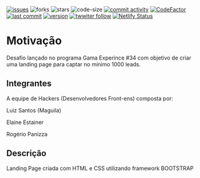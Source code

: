 [![issues](https://img.shields.io/github/issues/https://github.com/Gama-XP-34/landing-page)](https://github.com/https://github.com/Gama-XP-34/landing-page/issues)
![forks](https://img.shields.io/github/forks/https://github.com/Gama-XP-34/landing-page)
![stars](https://img.shields.io/github/stars/https://github.com/Gama-XP-34/landing-page)
![code-size](https://img.shields.io/github/languages/code-size/https://github.com/Gama-XP-34/landing-page)
[![commit activity](https://img.shields.io/github/commit-activity/m/https://github.com/Gama-XP-34/landing-page)](https://github.com/https://github.com/Gama-XP-34/landing-page/commits)
[![CodeFactor](https://www.codefactor.io/repository/github/luizcsbh/landing-page/badge)](https://www.codefactor.io/repository/github/luizcsbh/landing-page)
[![last commit](https://img.shields.io/github/last-commit/https://github.com/Gama-XP-34/landing-page)](https://github.com/https://github.com/Gama-XP-34/landing-page/commits)
[![version](https://img.shields.io/github/package-json/v/https://github.com/Gama-XP-34/landing-page)](https://github.com/https://github.com/Gama-XP-34/landing-page/blob/master/package.json)
[![twwiter follow](https://img.shields.io/twitter/follow/luizcs?style=social)](https://twitter.com/luizcs)
[![Netlify Status](https://api.netlify.com/api/v1/badges/11feb4d3-667d-42c3-a687-05256c4ce097/deploy-status)](https://app.netlify.com/sites/landingpagxp/deploys)


# Motivação
Desafio lançado no programa Gama Experince #34 com objetivo de criar uma
landing page para captar no mínimo 1000 leads.

## Integrantes 
A equipe de Hackers (Desenvolvedores Front-ens) composta por:

Luiz Santos (Maguila)

Elaine Estainer

Rogério Panizza

## Descrição
Landing Page criada com HTML e CSS utilizando framework BOOTSTRAP 
